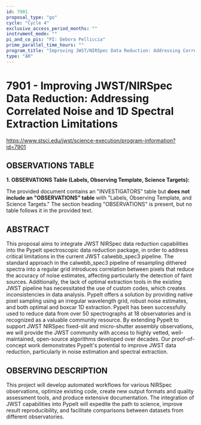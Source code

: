 ```yaml
---
id: 7901
proposal_type: "go"
cycle: "Cycle 4"
exclusive_access_period_months: ""
instrument_mode: ""
pi_and_co_pis: "PI: Debora Pelliccia"
prime_parallel_time_hours: ""
program_title: "Improving JWST/NIRSpec Data Reduction: Addressing Correlated Noise and 1D Spectral Extraction Limitations"
type: "AR"
---
```

# 7901 - Improving JWST/NIRSpec Data Reduction: Addressing Correlated Noise and 1D Spectral Extraction Limitations
https://www.stsci.edu/jwst/science-execution/program-information?id=7901
## OBSERVATIONS TABLE
**1. OBSERVATIONS Table (Labels, Observing Template, Science Targets):**

The provided document contains an "INVESTIGATORS" table but **does not include an "OBSERVATIONS" table** with "Labels, Observing Template, and Science Targets." The section heading "OBSERVATIONS" is present, but no table follows it in the provided text.

## ABSTRACT

This proposal aims to integrate JWST NIRSpec data reduction capabilities into the PypeIt spectroscopic data reduction package, in order to address critical limitations in the current JWST calwebb_spec3 pipeline. The standard approach in the calwebb_spec3 pipeline of resampling dithered spectra into a regular grid introduces correlation between pixels that reduce the accuracy of noise estimates, affecting particularly the detection of faint sources. Additionally, the lack of optimal extraction tools in the existing JWST pipeline has necessitated the use of custom codes, which creates inconsistencies in data analysis.
PypeIt offers a solution by providing native pixel sampling using an irregular wavelength grid, robust noise estimates, and both optimal and boxcar 1D extraction. PypeIt has been successfully used to reduce data from over 50 spectrographs at 18 observatories and is recognized as a valuable community resource. By extending PypeIt to support JWST NIRSpec fixed-slit and micro-shutter assembly observations, we will provide the JWST community with access to highly vetted, well-maintained, open-source algorithms developed over decades. Our proof-of-concept work demonstrates PypeIt's potential to improve JWST data reduction, particularly in noise estimation and spectral extraction.

## OBSERVING DESCRIPTION

This project will develop automated workflows for various NIRSpec observations, optimize existing code, create new output formats and quality assessment tools, and produce extensive documentation. The integration of JWST capabilities into PypeIt will expedite the path to science, improve result reproducibility, and facilitate comparisons between datasets from different observatories.